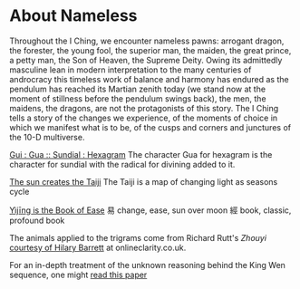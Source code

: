 # About Nameless

Throughout the I Ching, we encounter nameless pawns: arrogant dragon, the forester, the young fool, the superior man, the maiden, the great prince, a petty man, the Son of Heaven, the Supreme Deity. Owing its admittedly masculine lean in modern interpretation to the many centuries of androcracy this timeless work of balance and harmony has endured as the pendulum has reached its Martian zenith today (we stand now at the moment of stillness before the pendulum swings back), the men, the maidens, the dragons, are not the protagonists of this story. The I Ching tells a story of the changes we experience, of the moments of choice in which we manifest what is to be, of the cusps and corners and junctures of the 10-D multiverse.

[Gui : Gua :: Sundial : Hexagram](https://www.yijing.nl/origins/gui-gua/gui-gua.html)
The character Gua for hexagram is the character for sundial with the radical for divining added to it.

[The sun creates the Taiji](https://www.yijing.nl/origins/gui-gua/gui-gua-taiji.html)
The Taiji is a map of changing light as seasons cycle

[Yìjīng is the Book of Ease](https://www.chinesefortunecalendar.com/yinyang.htm)
易 change, ease, sun over moon
經 book, classic, profound book

The animals applied to the trigrams come from Richard Rutt's _Zhouyi_ [courtesy of Hilary Barrett](https://www.onlineclarity.co.uk/answers/category/interpret/) at onlineclarity.co.uk.

For an in-depth treatment of the unknown reasoning behind the King Wen sequence, one might [read this paper](https://kingwen.net/wp-content/uploads/2018/03/The_King_Wen_Groups_short-z.pdf)
